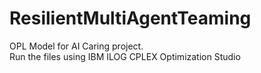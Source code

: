 # ResilientMultiAgentTeaming

OPL Model for AI Caring project.  
Run the files using IBM ILOG CPLEX Optimization Studio
